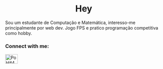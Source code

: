<h1 align="center">Hey</h1>

<p>Sou um estudante de Computação e Matemática, interesso-me principalmente por web dev. Jogo FPS e pratico programação competitiva como hobby.</p>

<h3 align="left">Connect with me:</h3>
<p align="left">
<a href="https://discord.gg/PoH#4968" target="blank"><img align="center" src="https://raw.githubusercontent.com/rahuldkjain/github-profile-readme-generator/master/src/images/icons/Social/discord.svg" alt="PoH#4968" height="30" width="40" /></a>
</p>
